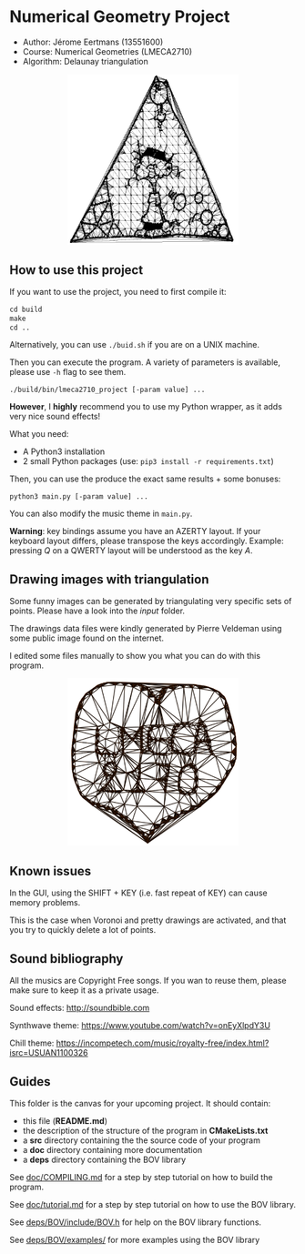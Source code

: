 # Numerical Geometry Project

- Author: Jérome Eertmans (13551600)
- Course: Numerical Geometries (LMECA2710)
- Algorithm: Delaunay triangulation

<p align="center"> <img src="static/lmeca2170.png" width=300></p>

## How to use this project

If you want to use the project, you need to first compile it:

```
cd build
make
cd ..
```

Alternatively, you can use `./buid.sh` if you are on a UNIX machine.

Then you can execute the program. A variety of parameters is available, please use `-h` flag to see them.
```
./build/bin/lmeca2710_project [-param value] ...
```


**However**, I **highly** recommend you to use my Python wrapper, as it adds
very nice sound effects!

What you need:
 - A Python3 installation
 - 2 small Python packages (use: `pip3 install -r requirements.txt`)

Then, you can use the produce the exact same results + some bonuses:
```
python3 main.py [-param value] ...
```

You can also modify the music theme in `main.py`.

**Warning**: key bindings assume you have an AZERTY layout. If your keyboard layout differs, please transpose the keys accordingly.
Example: pressing *Q* on a QWERTY layout will be understood as the key *A*.

## Drawing images with triangulation

Some funny images can be generated by triangulating very specific sets of points.
Please have a look into the *input* folder.

The drawings data files were kindly generated by Pierre Veldeman using some public image found on the internet.

I edited some files manually to show you what you can do with this program.



<p align="center"> <img src="static/love.png" width=300></p>

## Known issues

In the GUI, using the SHIFT + KEY (i.e. fast repeat of KEY) can cause memory problems.

This is the case when Voronoi and pretty drawings are activated, and that you try to
quickly delete a lot of points.

## Sound bibliography

All the musics are Copyright Free songs.
If you wan to reuse them, please make sure to keep it as a private usage.

Sound effects:
http://soundbible.com

Synthwave theme:
https://www.youtube.com/watch?v=onEyXlpdY3U

Chill theme:
https://incompetech.com/music/royalty-free/index.html?isrc=USUAN1100326

## Guides

This folder is the canvas for your upcoming project.
It should contain:
 * this file (**README.md**)
 * the description of the structure of the program in **CMakeLists.txt**
 * a **src** directory containing the the source code of your program
 * a **doc** directory containing more documentation
 * a **deps** directory containing the BOV library

See [doc/COMPILING.md](doc/COMPILING.md) for a step by step tutorial
on how to build the program.

See [doc/tutorial.md](doc/tutorial.md) for a step by step tutorial on
how to use the BOV library.

See [deps/BOV/include/BOV.h](deps/BOV/include/BOV.h)
for help on the BOV library functions.

See [deps/BOV/examples/](deps/BOV/examples/) for more
examples using the BOV library
